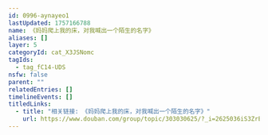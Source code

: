 ```yaml
---
id: 0996-aynayeo1
lastUpdated: 1757166788
name: 《妈妈爬上我的床，对我喊出一个陌生的名字》
aliases: []
layer: 5
categoryId: cat_X3JSNomc
tagIds:
  - tag_fC14-UDS
nsfw: false
parent: ""
relatedEntries: []
timelineEvents: []
titledLinks:
  - title: "相关链接: 《妈妈爬上我的床，对我喊出一个陌生的名字》"
    url: https://www.douban.com/group/topic/303030625/?_i=2625036iS3ZrEE
---
```


